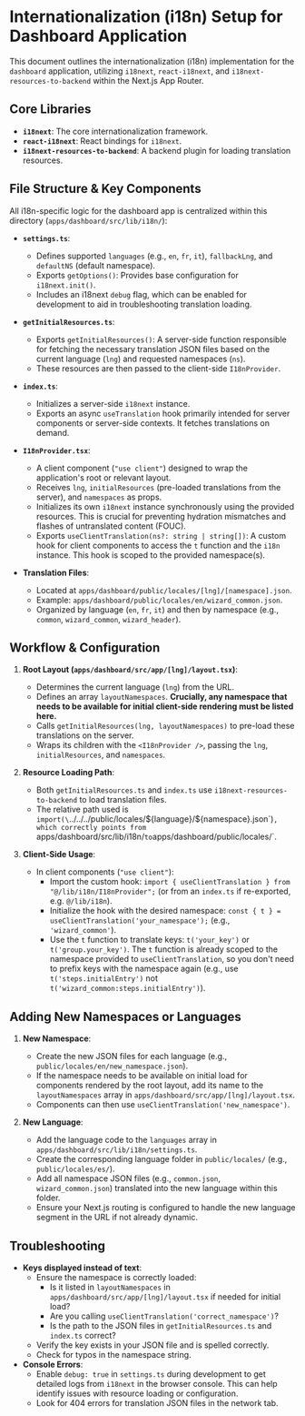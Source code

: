 # Internationalization (i18n) Setup for Dashboard Application

This document outlines the internationalization (i18n) implementation for the `dashboard` application, utilizing `i18next`, `react-i18next`, and `i18next-resources-to-backend` within the Next.js App Router.

## Core Libraries

-   **`i18next`**: The core internationalization framework.
-   **`react-i18next`**: React bindings for `i18next`.
-   **`i18next-resources-to-backend`**: A backend plugin for loading translation resources.

## File Structure & Key Components

All i18n-specific logic for the dashboard app is centralized within this directory (`apps/dashboard/src/lib/i18n/`):

-   **`settings.ts`**:
    -   Defines supported `languages` (e.g., `en`, `fr`, `it`), `fallbackLng`, and `defaultNS` (default namespace).
    -   Exports `getOptions()`: Provides base configuration for `i18next.init()`.
    -   Includes an i18next `debug` flag, which can be enabled for development to aid in troubleshooting translation loading.

-   **`getInitialResources.ts`**:
    -   Exports `getInitialResources()`: A server-side function responsible for fetching the necessary translation JSON files based on the current language (`lng`) and requested namespaces (`ns`).
    -   These resources are then passed to the client-side `I18nProvider`.

-   **`index.ts`**:
    -   Initializes a server-side `i18next` instance.
    -   Exports an async `useTranslation` hook primarily intended for server components or server-side contexts. It fetches translations on demand.

-   **`I18nProvider.tsx`**:
    -   A client component (`"use client"`) designed to wrap the application's root or relevant layout.
    -   Receives `lng`, `initialResources` (pre-loaded translations from the server), and `namespaces` as props.
    -   Initializes its own `i18next` instance synchronously using the provided resources. This is crucial for preventing hydration mismatches and flashes of untranslated content (FOUC).
    -   Exports `useClientTranslation(ns?: string | string[])`: A custom hook for client components to access the `t` function and the `i18n` instance. This hook is scoped to the provided namespace(s).

-   **Translation Files**:
    -   Located at `apps/dashboard/public/locales/[lng]/[namespace].json`.
    -   Example: `apps/dashboard/public/locales/en/wizard_common.json`.
    -   Organized by language (`en`, `fr`, `it`) and then by namespace (e.g., `common`, `wizard_common`, `wizard_header`).

## Workflow & Configuration

1.  **Root Layout (`apps/dashboard/src/app/[lng]/layout.tsx`)**:
    -   Determines the current language (`lng`) from the URL.
    -   Defines an array `layoutNamespaces`. **Crucially, any namespace that needs to be available for initial client-side rendering must be listed here.**
    -   Calls `getInitialResources(lng, layoutNamespaces)` to pre-load these translations on the server.
    -   Wraps its children with the `<I18nProvider />`, passing the `lng`, `initialResources`, and `namespaces`.

2.  **Resource Loading Path**:
    -   Both `getInitialResources.ts` and `index.ts` use `i18next-resources-to-backend` to load translation files.
    -   The relative path used is `import(\`../../../public/locales/\${language}/\${namespace}.json\`)`, which correctly points from `apps/dashboard/src/lib/i18n/` to `apps/dashboard/public/locales/`.

3.  **Client-Side Usage**:
    -   In client components (`"use client"`):
        -   Import the custom hook: `import { useClientTranslation } from "@/lib/i18n/I18nProvider";` (or from an `index.ts` if re-exported, e.g. `@/lib/i18n`).
        -   Initialize the hook with the desired namespace: `const { t } = useClientTranslation('your_namespace');` (e.g., `'wizard_common'`).
        -   Use the `t` function to translate keys: `t('your_key')` or `t('group.your_key')`. The `t` function is already scoped to the namespace provided to `useClientTranslation`, so you don't need to prefix keys with the namespace again (e.g., use `t('steps.initialEntry')` not `t('wizard_common:steps.initialEntry')`).

## Adding New Namespaces or Languages

1.  **New Namespace**:
    -   Create the new JSON files for each language (e.g., `public/locales/en/new_namespace.json`).
    -   If the namespace needs to be available on initial load for components rendered by the root layout, add its name to the `layoutNamespaces` array in `apps/dashboard/src/app/[lng]/layout.tsx`.
    -   Components can then use `useClientTranslation('new_namespace')`.

2.  **New Language**:
    -   Add the language code to the `languages` array in `apps/dashboard/src/lib/i18n/settings.ts`.
    -   Create the corresponding language folder in `public/locales/` (e.g., `public/locales/es/`).
    -   Add all namespace JSON files (e.g., `common.json`, `wizard_common.json`) translated into the new language within this folder.
    -   Ensure your Next.js routing is configured to handle the new language segment in the URL if not already dynamic.

## Troubleshooting

-   **Keys displayed instead of text**:
    -   Ensure the namespace is correctly loaded:
        -   Is it listed in `layoutNamespaces` in `apps/dashboard/src/app/[lng]/layout.tsx` if needed for initial load?
        -   Are you calling `useClientTranslation('correct_namespace')`?
        -   Is the path to the JSON files in `getInitialResources.ts` and `index.ts` correct?
    -   Verify the key exists in your JSON file and is spelled correctly.
    -   Check for typos in the namespace string.
-   **Console Errors**:
    -   Enable `debug: true` in `settings.ts` during development to get detailed logs from `i18next` in the browser console. This can help identify issues with resource loading or configuration.
    -   Look for 404 errors for translation JSON files in the network tab. 